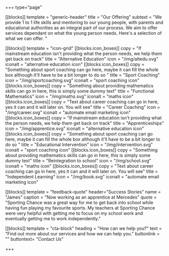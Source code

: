 +++
type="page"

[[blocks]]
template = "generic-header"
title = "Our Offering"
subtext = "We provide 1 to 1 life skills and mentoring to our young people, with parents and educational authorities as an integral part of our process. We aim to offer services dependant on what the young person needs. Here's a selection of what we can offer. "

[[blocks]]
template = "icon-grid"
    [[blocks.icon_boxes]]
    copy = "If mainstream education isn't providing what the person needs, we help them get back on track"
    title = "Alternative Education"
    icon = "/img/altedu.svg"
    iconalt = "alternative education icon"
    [[blocks.icon_boxes]]
    copy = "Something about sport coaching can go here, maybe it can fill the whole box although it'll have to be a bit longer to do so "
    title = "Sport Coaching"
    icon = "/img/sportcoaching.svg"
    iconalt = "sport coaching icon"
    [[blocks.icon_boxes]]
    copy = "Something about providing mathematics skills can go in here, this is simply some dummy text"
    title = "Functional Mathematics"
    icon = "/img/maths.svg"
    iconalt = "maths icon"
    [[blocks.icon_boxes]]
    copy = "Text about career coaching can go in here, yes it can and it will later on. You will see"
    title = "Career Coaching"
    icon = "/img/career.svg"
    iconalt = "automate email marketing icon"
    [[blocks.icon_boxes]]
    copy = "If mainstream education isn't providing what the person needs, we help them get back on track"
    title = "Apprenticeships"
    icon = "/img/apprentice.svg"
    iconalt = "alternative education icon"
    [[blocks.icon_boxes]]
    copy = "Something about sport coaching can go here, maybe it can fill the whole box although it'll have to be a bit longer to do so "
    title = "Educational Intervention"
    icon = "/img/intervention.svg"
    iconalt = "sport coaching icon"
    [[blocks.icon_boxes]]
    copy = "Something about providing mathematics skills can go in here, this is simply some dummy text"
    title = "Reintegration to school"
    icon = "/img/school.svg"
    iconalt = "maths icon"
    [[blocks.icon_boxes]]
    copy = "Text about career coaching can go in here, yes it can and it will later on. You will see"
    title = "Independent Learning"
    icon = "/img/book.svg"
    iconalt = "automate email marketing icon"

[[blocks]]
template = "feedback-quote"
header="Success Stories"
name = "James"
caption = "Now working as an apprentice at Mercedes"
quote = "Sporting Chance was a great way for me to get back into school while having fun playing my favourite sports. My teachers at Sporting Chance were very helpful with getting me to focus on my school work and eventually getting me to work independently."

[[blocks]]
template = "cta-block"
heading = "How can we help you?"
text = "Find out more about our services and how we can help you."
buttonlink = ""
buttontext= "Contact Us"

    
    



+++